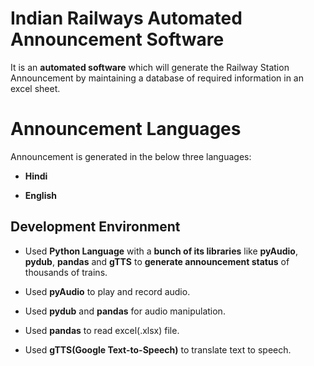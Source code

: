 # Indian Railways Automated Announcement Software

It is an **automated software** which will generate the Railway Station Announcement by maintaining a database of required information in an excel sheet.

# Announcement Languages 

Announcement is generated in the below three languages:

* **Hindi**

* **English**

## Development Environment

* Used **Python Language** with a **bunch of its libraries** like **pyAudio**, **pydub**, **pandas** and **gTTS** to **generate announcement status** of thousands of trains.

* Used **pyAudio** to play and record audio.

* Used **pydub** and **pandas** for audio manipulation.

* Used **pandas** to read excel(.xlsx) file.

* Used **gTTS(Google Text-to-Speech)** to translate text to speech.



